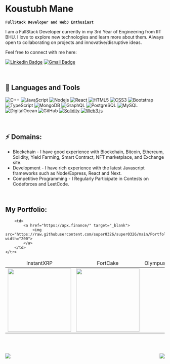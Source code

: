 # Koustubh Mane
**`FullStack Developer and Web3 Enthusiast`**
<p>I am a FullStack Developer currently in my 3rd Year of Engineering from IIT BHU. I love to explore new technologies and learn more about them. Always open to collaborating on projects and innovative/disruptive ideas.

Feel free to connect with me here:</p>





[![Linkedin Badge](https://img.shields.io/badge/-Koustubh_Mane-blue?style=flat-square&logo=Linkedin&logoColor=white&link=https://www.linkedin.com/in/koustubh-mane-928264209/)](https://www.linkedin.com/in/koustubh-mane-928264209/)
[![Gmail Badge](https://img.shields.io/badge/-koustubhmane4501@gmail.com-c14438?style=flat-square&logo=Gmail&logoColor=white&link=mailto:koustubhmane4501@gmail.com)](mailto:koustubhmane4501@gmail.com)

<br />

## 🧰 Languages and Tools
![C++](https://img.shields.io/badge/-C++-00599C?style=flat-square&logo=c)
![JavaScript](https://img.shields.io/badge/-JavaScript-black?style=flat-square&logo=javascript)
![Nodejs](https://img.shields.io/badge/-Nodejs-black?style=flat-square&logo=Node.js)
![React](https://img.shields.io/badge/-React-black?style=flat-square&logo=react)
![HTML5](https://img.shields.io/badge/-HTML5-E34F26?style=flat-square&logo=html5&logoColor=white)
![CSS3](https://img.shields.io/badge/-CSS3-1572B6?style=flat-square&logo=css3)
![Bootstrap](https://img.shields.io/badge/-Bootstrap-563D7C?style=flat-square&logo=bootstrap)
![TypeScript](https://img.shields.io/badge/-TypeScript-007ACC?style=flat-square&logo=typescript)
![MongoDB](https://img.shields.io/badge/-MongoDB-black?style=flat-square&logo=mongodb)
![GraphQL](https://img.shields.io/badge/-GraphQL-E10098?style=flat-square&logo=graphql)
![PostgreSQL](https://img.shields.io/badge/-PostgreSQL-336791?style=flat-square&logo=postgresql)
![MySQL](https://img.shields.io/badge/-MySQL-black?style=flat-square&logo=mysql)
![DigitalOcean](https://img.shields.io/badge/-Digital%20Ocean-darkblue?style=flat-square&logo=digitalocean)
![GitHub](https://img.shields.io/badge/-GitHub-181717?style=flat-square&logo=github)
[![Solidity](https://img.shields.io/badge/-Solidity-3c3c3d?style=flat-square&logo=ethereum)]()
[![Web3.js](https://img.shields.io/badge/-Web3.js-black?style=flat-square&logo=javascript)]()

<br />

## ⚡ Domains:
- Blockchain - I have good experience with Blockchain, Bitcoin, Ethereum, Solidity, Yield Farming, Smart Contract, NFT marketplace, and Exchange site.
- Development - I have rich experience with the latest Javascript frameworks such as Node/Express, React and Next.
- Competitive Programming - I Regularly Participate in Contests on Codeforces and LeetCode.

<br />

## My Portfolio:

<table>
    <thead align="center">
        <tr>
            <td>InstantXRP</td>
            <td>FortCake</td>           
            <td>OlympusFork</td>
            <td>ApexFinance</td>
        </tr>
    </thead>
    <tr>
        <td>
            <a href="https://instantxrp.finance/" target="_blank">
                <img src="https://raw.githubusercontent.com/super0326/super0326/main/Portfolio/instantXRP.png" width="200">
            </a>
        </td>
        <td>
            <a href="http://fortcake-amm.vercel.app/" target="_blank">
                <img src="https://raw.githubusercontent.com/super0326/super0326/main/Portfolio/fortcake.png" width="200">
            </a>
        </td> 
       
        <td>
            <a href="https://apx.finance/" target="_blank">
                <img src="https://raw.githubusercontent.com/super0326/super0326/main/Portfolio/apex.png" width="200">
            </a>
        </td>                
    </tr>
</table>

<br /><br />

<a href="https://github.com/anuraghazra/github-readme-stats">
  <img align="left" src="https://github-readme-stats.vercel.app/api/top-langs/?username=Koustubh-Mane1&hide=html,ruby,css,java,objective-c,python,starlark,dockerfile,shell,rust,nix" />
</a>
<a href="https://github.com/anuraghazra/convoychat">
  <img align="right" src="https://github-readme-stats.vercel.app/api?username=Koustubh-Mane1&show_icons=true&count_private=true" />
</a>


<!--
**Koustubh-Mane1/Koustubh-Mane1** is a ✨ _special_ ✨ repository because its `README.md` (this file) appears on your GitHub profile.

Here are some ideas to get you started:

- 🔭 I’m currently working on ...
- 🌱 I’m currently learning ...
- 👯 I’m looking to collaborate on ...
- 🤔 I’m looking for help with ...
- 💬 Ask me about ...
- 📫 How to reach me: ...
- 😄 Pronouns: ...
- ⚡ Fun fact: ...
-->
